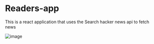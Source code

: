 # Readers-app
This is a react application that uses the Search hacker news api to fetch news

![image](https://user-images.githubusercontent.com/91111276/200534873-02b11bfa-7ab4-45cd-84ad-c46e311cc71f.png)
